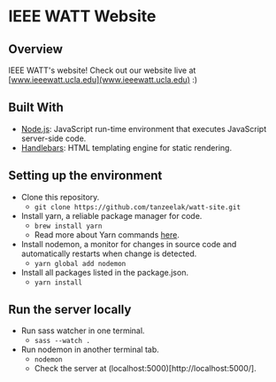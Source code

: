 # IEEE WATT Website

## Overview
IEEE WATT's website!
Check out our website live at [www.ieeewatt.ucla.edu](www.ieeewatt.ucla.edu) :) 

## Built With
- [Node.js](https://nodejs.org/en/): JavaScript run-time environment that executes JavaScript server-side code.
- [Handlebars](https://handlebarsjs.com/): HTML templating engine for static rendering.

## Setting up the environment
- Clone this repository.
  - `git clone https://github.com/tanzeelak/watt-site.git`
- Install yarn, a reliable package manager for code. 
  - `brew install yarn`
  - Read more about Yarn commands [here](https://yarnpkg.com/lang/en/docs/cli/global/).
- Install nodemon, a monitor for changes in source code and automatically restarts when change is detected. 
  - `yarn global add nodemon`
- Install all packages listed in the package.json.
  - `yarn install`

## Run the server locally
- Run sass watcher in one terminal.
  - `sass --watch .`
- Run nodemon in another terminal tab.  
  - `nodemon`
  - Check the server at (localhost:5000)[http://localhost:5000/].